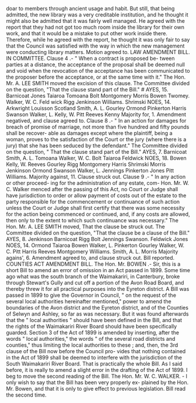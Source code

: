 doar to members through ancient usage and habit. But still, that being admitted, the new library was a very creditable institution, and he thought it might also be admitted that it was fairly well managed. He agreed with the report that they had not got too much room inside the library for their own work, and that it would be a mistake to put other work inside there. Therefore, while he agreed with the report, he thought it was only fair to say that the Council was satisfied with the way in which the new management were conducting library matters. Motion agreed to. LAW AMENDMENT BILL. IN COMMITTEE. Clause 4 .- " When a contract is proposed be- tween parties at a distance, the acceptance of the proposal shall be deemed null and void when the revocation of the acceptance has been communicated to the proposer before the acceptance, or at the same time with it." The Hon. Mr. A. LEE SMITH moved the excision of this clause. The Committee divided on the question, "That the clause stand part of the Bill." # AYES, 15. Barnicoat Jones Taiaroa Tomoana Bolt Montgomery Morris Bowen Twomey. Walker, W. C. Feld wick Rigg Jenkinson Williams. Shrimski NOES, 14. Arkwright Louisson Scotland Smith, A. L. Gourley Ormond Pinkerton Harris Swanson Walker, L. Kelly, W. Pitt Reeves Kenny Majority for, 1. Amendment negatived, and clause agreed to. Clause 8 .- " In an action for damages for breach of promise of marriage, not more than five hundred and fifty pounds shall be recover- able as damages except where the plaintiff, being a woman, proves to the satisfaction of the Court or the jury (where there is a jury) that she has been seduced by the defendant." The Committee divided on the question, " That the clause stand part of the Bill." AYES, 7. Barnicoat Smith, A. L. Tomoana Walker, W. C. Bolt Taiaroa Feldwick NOES, 18. Bowen Kelly, W. Reeves Gourley Rigg Montgomery Harris Shrimski Morris Jenkinson Ormond Swanson Walker, L. Jennings Pinkerton Jones Pitt Williams. Majority against, 11. Clause struck out. Clause 9 .- " In any action or other proceed- ing for the administration of any estate, com- Hon. Mr. W. C. Walker menced after the passing of this Act, no Court or Judge shall have jurisdiction to order or allow payment of costs out of the estate to the party responsible for the commencement or continuance of such action unless the Court or Judge shall first certify that there was some necessity for the action being commenced or continued, and, if any costs are allowed, then only to the extent to which such continuance was necessary." The Hon. Mr. A. LEE SMITH moved, That the clause be struck out. The Committee divided on the question, "That the clause be a clause of the Bill." AYES, 8. Jenkinson Barnicoat Rigg Bolt Jennings Swanson. Feldwick Jones NOES, 14. Ormond Taiaroa Bowen Walker, L. Pinkerton Gourley Walker, W. C. Pitt Harris Reeves Montgomery Williams. Smith, A. L. Morris Majority agains', 6. Amendment agreed to, and clause struck out. Bill reported. COUNTIES ACT AMENDMENT BILL. The Hon. Mr. BOWEN .- Sir, this is a short Bill to amend an error of omission in an Act passed in 1899. Some time ago what was the south branch of the Waimakariri, in Canterbury, broke through Stewart's Gully and cut off a portion of the Avon Road Board, and thereby threw it for all practical purposes into the Eyreton district. A Bill was passed in 1899 to give the Governor in Council, " on the request of the several local authorities hereinafter mentioned," power to amend the boundaries of the Avon district and the Eyreton district, and of the Counties of Selwyn and Ashley, so far as was necessary. But it was found afterwards that the " local authorities " should have been defined in the Bill, and that the rights of the Waimakariri River Board should have been specifically guarded. Section 3 of the Act of 1899 is amended by inserting, after the words " local authorities," the words " of the several road districts and counties," thus limiting the local authorities to these ; and, then, the 3rd clause of the Bill now before the Council pro- vides that nothing contained in the Act of 1899 shall be deemed to interfere with the jurisdiction of the South Waimakariri River Board. That is practically the whole Bill. As I said before, it is really to amend a slight error in the drafting of the Act of 1899. I beg to move the second reading of the Bill. The Hon. Mr. W. C. WALKER. - I only wish to say that the Bill has been very properly ex- plained by the Hon. Mr. Bowen, and that it is only to give effect to previous legislation. Bill read the second time. 